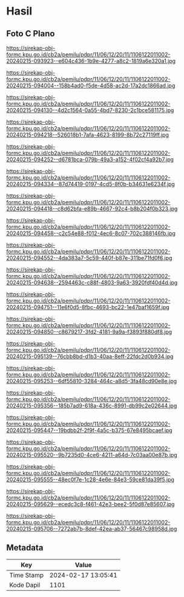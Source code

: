 # Hasil

## Foto C Plano

https://sirekap-obj-formc.kpu.go.id/cb2a/pemilu/pdpr/11/06/12/20/11/1106122011002-20240215-093923--e604c436-1b9e-4277-a8c2-1819a6e320a1.jpg

https://sirekap-obj-formc.kpu.go.id/cb2a/pemilu/pdpr/11/06/12/20/11/1106122011002-20240215-094004--158b4ad0-f5de-4d58-ac2d-17a2dc1866ad.jpg

https://sirekap-obj-formc.kpu.go.id/cb2a/pemilu/pdpr/11/06/12/20/11/1106122011002-20240215-094130--4d2c1564-0a55-4bd7-8230-2c1bce581175.jpg

https://sirekap-obj-formc.kpu.go.id/cb2a/pemilu/pdpr/11/06/12/20/11/1106122011002-20240215-094218--526018b1-7afa-4623-8199-8b72c27119ff.jpg

https://sirekap-obj-formc.kpu.go.id/cb2a/pemilu/pdpr/11/06/12/20/11/1106122011002-20240215-094252--d6781bca-079b-49a3-a152-4f02cf4a92b7.jpg

https://sirekap-obj-formc.kpu.go.id/cb2a/pemilu/pdpr/11/06/12/20/11/1106122011002-20240215-094334--87d74419-0197-4cd5-8f0b-b34631e6234f.jpg

https://sirekap-obj-formc.kpu.go.id/cb2a/pemilu/pdpr/11/06/12/20/11/1106122011002-20240215-094418--c8d62bfa-e89b-4667-92c4-b8b204f0b323.jpg

https://sirekap-obj-formc.kpu.go.id/cb2a/pemilu/pdpr/11/06/12/20/11/1106122011002-20240215-094458--c2c54e88-f012-4ec6-8c07-702c388146fb.jpg

https://sirekap-obj-formc.kpu.go.id/cb2a/pemilu/pdpr/11/06/12/20/11/1106122011002-20240215-094552--4da383a7-5c59-440f-b87e-311be71fd0f6.jpg

https://sirekap-obj-formc.kpu.go.id/cb2a/pemilu/pdpr/11/06/12/20/11/1106122011002-20240215-094638--2594463c-c88f-4803-9a63-3920fdf40d4d.jpg

https://sirekap-obj-formc.kpu.go.id/cb2a/pemilu/pdpr/11/06/12/20/11/1106122011002-20240215-094751--11e6f0d5-8fbc-4693-bc22-1e47baf1659f.jpg

https://sirekap-obj-formc.kpu.go.id/cb2a/pemilu/pdpr/11/06/12/20/11/1106122011002-20240215-094850--c8679217-3fd2-4181-9a9a-f3893f880df8.jpg

https://sirekap-obj-formc.kpu.go.id/cb2a/pemilu/pdpr/11/06/12/20/11/1106122011002-20240215-095139--76cbb8bd-d1b3-40aa-8eff-22fdc2d0b934.jpg

https://sirekap-obj-formc.kpu.go.id/cb2a/pemilu/pdpr/11/06/12/20/11/1106122011002-20240215-095253--6df55810-3284-464c-a8d5-3fa48cd90e8e.jpg

https://sirekap-obj-formc.kpu.go.id/cb2a/pemilu/pdpr/11/06/12/20/11/1106122011002-20240215-095356--185b7ad9-618a-436c-8991-db99c2e02644.jpg

https://sirekap-obj-formc.kpu.go.id/cb2a/pemilu/pdpr/11/06/12/20/11/1106122011002-20240215-095447--19bdbb2f-2f9f-4a5c-b375-67e8495bcaef.jpg

https://sirekap-obj-formc.kpu.go.id/cb2a/pemilu/pdpr/11/06/12/20/11/1106122011002-20240215-095520--9b7235d0-4ce6-4211-a64d-7c03aa00e87b.jpg

https://sirekap-obj-formc.kpu.go.id/cb2a/pemilu/pdpr/11/06/12/20/11/1106122011002-20240215-095555--48ec0f7e-1c28-4e6e-84e3-59ce81da39f5.jpg

https://sirekap-obj-formc.kpu.go.id/cb2a/pemilu/pdpr/11/06/12/20/11/1106122011002-20240215-095629--ecedc3c8-f461-42e3-bee2-5f0d87e85607.jpg

https://sirekap-obj-formc.kpu.go.id/cb2a/pemilu/pdpr/11/06/12/20/11/1106122011002-20240215-095706--7272ab7b-8def-42ea-ab37-56467c98958d.jpg


## Metadata

| Key        | Value               |
| ---------- | ------------------- |
| Time Stamp | 2024-02-17 13:05:41 |
| Kode Dapil | 1101                |



